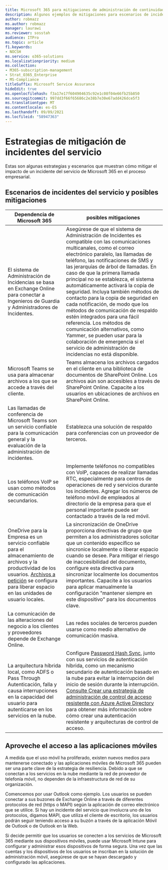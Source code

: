 ```yaml
---
title: Microsoft 365 para mitigaciones de administración de continuidad empresarial
description: Algunos ejemplos de mitigaciones para escenarios de incidentes del servicio de Microsoft 365.
author: robmazz
ms.author: robmazz
manager: laurawi
ms.reviewer: sosstah
audience: ITPro
ms.topic: article
f1.keywords:
- NOCSH
ms.service: o365-solutions
ms.localizationpriority: medium
ms.collection:
- M365-subscription-management
- Strat_O365_Enterprise
- MS-Compliance
titleSuffix: Microsoft Service Assurance
hideEdit: true
ms.openlocfilehash: f3a17e17f604904635c92e1c08f04e66fb25b850
ms.sourcegitcommit: 997dd3f66f65686c2e38b7e30e67add426dce5f3
ms.translationtype: MT
ms.contentlocale: es-ES
ms.lasthandoff: 09/09/2021
ms.locfileid: "58947363"
---
```

# <a name="service-incident-mitigation-strategies"></a>Estrategias de mitigación de incidentes del servicio

Estas son algunas estrategias y escenarios que muestran cómo mitigar el impacto de un incidente del servicio de Microsoft 365 en el proceso empresarial.

## <a name="service-incident-scenarios-and-potential-mitigations"></a>Escenarios de incidentes del servicio y posibles mitigaciones

|Dependencia de Microsoft 365|posibles mitigaciones|
|---------|---------|
|El sistema de Administración de Incidencias se basa en Exchange Online para conectar a Ingenieros de Guardia y Administradores de Incidentes.|Asegúrese de que el sistema de Administración de Incidentes es compatible con las comunicaciones multicanales, como el correo electrónico paralelo, las llamadas de teléfono, las notificaciones de SMS y las jerarquías de árbol de llamadas. En caso de que la primera llamada principal no se establezca, el sistema automáticamente activará la copia de seguridad. Incluya también métodos de contacto para la copia de seguridad en cada notificación, de modo que los métodos de comunicación de respaldo estén integrados para una fácil referencia. Los métodos de comunicación alternativos, como Yammer, se pueden usar para la colaboración de emergencia si el servicio de administración de incidencias no está disponible.|
|Microsoft Teams se usa para almacenar archivos a los que se accede a través del cliente.|Teams almacena los archivos cargados en el cliente en una biblioteca de documentos de SharePoint Online. Los archivos aún son accesibles a través de SharePoint Online. Capacite a los usuarios en ubicaciones de archivos en SharePoint Online.|
|Las llamadas de conferencia de Microsoft Teams son un servicio confiable para la comunicación general y la evaluación de la administración de incidentes.|Establezca una solución de respaldo para conferencias con un proveedor de terceros.|
|Los teléfonos VoIP se usan como métodos de comunicación secundarios.|Implemente teléfonos no compatibles con VoIP, capaces de realizar llamadas RTC, especialmente para centros de operaciones de red y servicios durante los incidentes. Agregar los números de teléfono móvil de empleados al directorio de la empresa para que el personal importante puede ser contactado a través de la red móvil.|
|OneDrive para la Empresa es un servicio confiable para el almacenamiento de archivos y la productividad de los usuarios. [Archivos a petición](https://techcommunity.microsoft.com/t5/Microsoft-OneDrive-Blog/OneDrive-Files-On-Demand-For-The-Enterprise/ba-p/117234) se configura para liberar espacio en las unidades de usuario locales.|La sincronización de OneDrive proporciona directivas de grupo que permiten a los administradores solicitar que un contenido específico se sincronice localmente o liberar espacio cuando se desee. Para mitigar el riesgo de inaccesibilidad del documento, configure esta directiva para sincronizar localmente los documentos importantes. Capacite a los usuarios para aplicar manualmente la configuración "mantener siempre en este dispositivo" para los documentos clave.|
|La comunicación de las alteraciones del negocio a los clientes y proveedores depende de Exchange Online.|Las redes sociales de terceros pueden usarse como medio alternativo de comunicación masiva.
|La arquitectura híbrida local, como ADFS o Pass Through Autenticación, falla y causa interrupciones en la capacidad del usuario para autenticarse en los servicios en la nube.|Configure [Password Hash Sync](/azure/active-directory/authentication/concept-resilient-controls#deploy-password-hash-sync-even-if-you-are-federated-or-use-pass-through-authentication), junto con sus servicios de autenticación híbrida, como un mecanismo secundario de autenticación basado en la nube para evitar la interrupción del inicio de sesión durante la interrupción. [Consulte Crear una estrategia de administración de control de acceso resistente con Azure Active Directory](/azure/active-directory/authentication/concept-resilient-controls) para obtener más información sobre cómo crear una autenticación resistente y arquitecturas de control de acceso.|  

## <a name="leveraging-mobile-app-access"></a>Aproveche el acceso a las aplicaciones móviles

A medida que el uso móvil ha proliferado, existen nuevos medios para mantenerse conectado y las aplicaciones móviles de Microsoft 365 pueden ser una parte clave de la estrategia de resiliencia. Debido a que se conectan a los servicios en la nube mediante la red de proveedor de telefonía móvil, no dependen de la infraestructura de red de su organización.

Comencemos por usar Outlook como ejemplo. Los usuarios se pueden conectar a sus buzones de Exchange Online a través de diferentes protocolos de red (https o MAPI) según la aplicación de correo electrónico que se utilice. Si hay un incidente del servicio que involucra uno de los protocolos, digamos MAPI, que utiliza el cliente de escritorio, los usuarios podrán seguir teniendo acceso a su buzón a través de la aplicación Móvil de Outlook o de Outlook en la Web.
  
Si decide permitir que los usuarios se conecten a los servicios de Microsoft 365 mediante sus dispositivos móviles, puede usar Microsoft Intune para configurar y administrar esos dispositivos de forma segura. Una vez que las cuentas y los dispositivos de los usuarios se inscriban en la solución de administración móvil, asegúrese de que se hayan descargado y configurado las aplicaciones.
